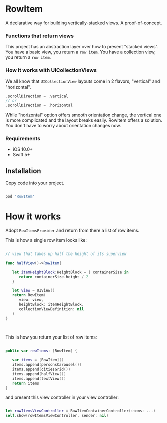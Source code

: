 
# RowItem

A declarative way for building vertically-stacked views.
A proof-of-concept.
  


### Functions that return views

This project has an abstraction layer over how to present "stacked views". 
You have a basic view, you return a `row item`.
You have a collection view, you return a `row item`.

 

  
### How it works with UICollectionViews
  We all know that `UICollectionView` layouts come in 2 flavors, "vertical" and "horizontal".
```swift   
.scrollDirection = .vertical
// or
.scrollDirection = .horizontal
```
 While "horizontal" option offers smooth orientation change, the vertical one is more complicated and the layout breaks easily. 
 RowItem offers a solution. You don't have to worry about orientation changes now. 
  

### Requirements

- iOS 10.0+
- Swift 5+


## Installation

Copy code into your project.

```ruby

pod 'RowItem'

```

  

# How it works

Adopt `RowItemsProvider` and return from there a list of row items.

This is how a single row item looks like:

```swift

// view that takes up half the height of its superview

func halfView()->RowItem{

   let itemHeightBlock:HeightBlock = { containerSize in
      return containerSize.height / 2
   }

   let view = UIView()
   return RowItem(
      view: view,
      heightBlock: itemHeightBlock,
      collectionViewDefinition: nil
   )
}

  
```

  
This is how you return your list of row items:

```swift

public var rowItems: [RowItem] {

   var items = [RowItem]()
   items.append(personsCarousel())
   items.append(citiesGrid())
   items.append(halfView())
   items.append(textView())
   return items
}

```

  

  

and present this view controller in your view controller:

  

```swift

let rowItemsViewController = RowItemContainerController(items: ...)
self.show(rowItemsViewController, sender: nil)

  

```
